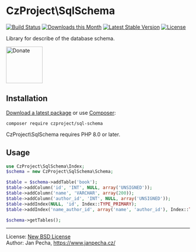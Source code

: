 # CzProject\SqlSchema

[![Build Status](https://github.com/czproject/sql-schema/workflows/Build/badge.svg)](https://github.com/czproject/sql-schema/actions)
[![Downloads this Month](https://img.shields.io/packagist/dm/czproject/sql-schema.svg)](https://packagist.org/packages/czproject/sql-schema)
[![Latest Stable Version](https://poser.pugx.org/czproject/sql-schema/v/stable)](https://github.com/czproject/sql-schema/releases)
[![License](https://img.shields.io/badge/license-New%20BSD-blue.svg)](https://github.com/czproject/sql-schema/blob/master/license.md)

Library for describe of the database schema.


<a href="https://www.janpecha.cz/donate/"><img src="https://buymecoffee.intm.org/img/donate-banner.v1.svg" alt="Donate" height="100"></a>


## Installation

[Download a latest package](https://github.com/czproject/sql-schema/releases) or use [Composer](http://getcomposer.org/):

```
composer require czproject/sql-schema
```

CzProject\SqlSchema requires PHP 8.0 or later.


## Usage

``` php
use CzProject\SqlSchema\Index;
$schema = new CzProject\SqlSchema\Schema;

$table = $schema->addTable('book');
$table->addColumn('id', 'INT', NULL, array('UNSIGNED'));
$table->addColumn('name', 'VARCHAR', array(200));
$table->addColumn('author_id', 'INT', NULL, array('UNSIGNED'));
$table->addIndex(NULL, 'id', Index::TYPE_PRIMARY);
$table->addIndex('name_author_id', array('name', 'author_id'), Index::TYPE_UNIQUE);

$schema->getTables();
```

------------------------------

License: [New BSD License](license.md)
<br>Author: Jan Pecha, https://www.janpecha.cz/
